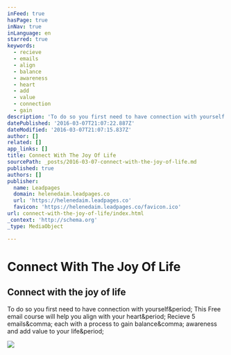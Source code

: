 ```yaml
---
inFeed: true
hasPage: true
inNav: true
inLanguage: en
starred: true
keywords:
  - recieve
  - emails
  - align
  - balance
  - awareness
  - heart
  - add
  - value
  - connection
  - gain
description: 'To do so you first need to have connection with yourself. This Free email course will help you align with your heart. Recieve 5 emails, each with a process to gain balance, awareness and add value to your life.'
datePublished: '2016-03-07T21:07:22.887Z'
dateModified: '2016-03-07T21:07:15.837Z'
author: []
related: []
app_links: []
title: Connect With The Joy Of Life
sourcePath: _posts/2016-03-07-connect-with-the-joy-of-life.md
published: true
authors: []
publisher:
  name: Leadpages
  domain: helenedaim.leadpages.co
  url: 'https://helenedaim.leadpages.co'
  favicon: 'https://helenedaim.leadpages.co/favicon.ico'
url: connect-with-the-joy-of-life/index.html
_context: 'http://schema.org'
_type: MediaObject

---
```

# Connect With The Joy Of Life

<article style=""><h1>Connect with the joy of life</h1><p>To do so you first need to have connection with yourself&amp;period; This Free email course will help you align with your heart&amp;period; Recieve 5 emails&amp;comma; each with a process to gain balance&amp;comma; awareness and add value to your life&amp;period;</p><img src="https://lh3.googleusercontent.com/zfjod0rRRrqqIVCsHjGVeDqEkfItD6LYEhzR3Tk2AXD37QUpAQ0gKGJ8q-U0vwAwAtXCa1ImiBKt3HpxXJ1ahT0=s0" /></article>
